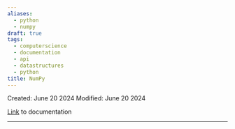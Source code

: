 ```yaml
---
aliases:
  - python
  - numpy
draft: true
tags:
  - computerscience
  - documentation
  - api
  - datastructures
  - python
title: NumPy
---
```

Created: June 20 2024
Modified: June 20 2024 

[Link](https://numpy.org/doc/stable/) to documentation

-------------------------------------------------------------------------------

